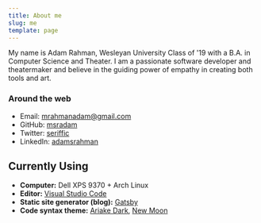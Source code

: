 ```yaml
---
title: About me
slug: me
template: page
---
```


My name is Adam Rahman, Wesleyan University Class of '19 with a B.A. in Computer Science and Theater.
I am a passionate software developer and theatermaker and believe in the guiding power of empathy in creating
both tools and art.

### Around the web

- Email: [mrahmanadam@gmail.com](mailto:mrahmanadam[AT]gmail[DOT]com)
- GitHub: [msradam](https://github.com/msradam)
- Twitter: [seriffic](https://twitter.com/seriffic)
- LinkedIn: [adamsrahman](https://linkedin.com/in/adamsrahman)

## Currently Using

- **Computer:** Dell XPS 9370 + Arch Linux 
- **Editor:** [Visual Studio Code](https://code.visualstudio.com/)
- **Static site generator (blog):** [Gatsby](https://gatsbyjs.org)
- **Code syntax theme:** [Ariake Dark](https://marketplace.visualstudio.com/items?itemName=wart.ariake-dark), [New Moon](https://taniarascia.github.io/new-moon)
